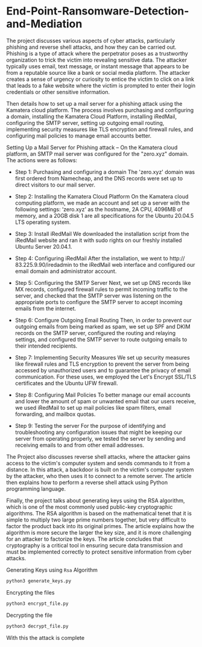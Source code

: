 # End-Point-Ransomware-Detection-and-Mediation

The project discusses various aspects of cyber attacks, particularly phishing and reverse shell attacks, and how they can be carried out. Phishing is a type of attack where the perpetrator poses as a trustworthy organization to trick the victim into revealing sensitive data. The attacker typically uses email, text message, or instant message that appears to be from a reputable source like a bank or social media platform. The attacker creates a sense of urgency or curiosity to entice the victim to click on a link that leads to a fake website where the victim is prompted to enter their login credentials or other sensitive information.

Then details how to set up a mail server for a phishing attack using the Kamatera cloud platform. The process involves purchasing and configuring a domain, installing the Kamatera Cloud Platform, installing iRedMail, configuring the SMTP server, setting up outgoing email routing, implementing security measures like TLS encryption and firewall rules, and configuring mail policies to manage email accounts better.

Setting Up a Mail Server for Phishing attack – 
On the Kamatera cloud platform, an SMTP mail server was configured for the "zero.xyz" domain. The actions were as follows:

* Step 1: Purchasing and configuring a domain
The 'zero.xyz' domain was first ordered from Namecheap, and the DNS records were set up to direct visitors to our mail server.

* Step 2: Installing the Kamatera Cloud Platform
On the Kamatera cloud computing platform, we made an account and set up a server with the following settings: ‘zero.xyz' as the hostname, 2A CPU, 4096MB of memory, and a 20GB disk 1 are all specifications for the Ubuntu 20.04.5 LTS operating system.

* Step 3: Install iRedMail
We downloaded the installation script from the iRedMail website and ran it with sudo rights on our freshly installed Ubuntu Server 20.04.1.

* Step 4: Configuring iRedMail
After the installation, we went to http:// 83.225.9.90/iredadmin to the iRedMail web interface and configured our email domain and administrator account.

* Step 5: Configuring the SMTP Server
Next, we set up DNS records like MX records, configured firewall rules to permit incoming traffic to the server, and checked that the SMTP server was listening on the appropriate ports to configure the SMTP server to accept incoming emails from the internet.

* Step 6: Configure Outgoing Email Routing
Then, in order to prevent our outgoing emails from being marked as spam, we set up SPF and DKIM records on the SMTP server, configured the routing and relaying settings, and configured the SMTP server to route outgoing emails to their intended recipients.

* Step 7: Implementing Security Measures
We set up security measures like firewall rules and TLS encryption to prevent the server from being accessed by unauthorized users and to guarantee the privacy of email communication. For these uses, we employed the Let's Encrypt SSL/TLS certificates and the Ubuntu UFW firewall.

* Step 8: Configuring Mail Policies
To better manage our email accounts and lower the amount of spam or unwanted email that our users receive, we used iRedMail to set up mail policies like spam filters, email forwarding, and mailbox quotas.

* Step 9: Testing the server
For the purpose of identifying and troubleshooting any configuration issues that might be keeping our server from operating properly, we tested the server by sending and receiving emails to and from other email addresses.

The Project also discusses reverse shell attacks, where the attacker gains access to the victim's computer system and sends commands to it from a distance. In this attack, a backdoor is built on the victim's computer system by the attacker, who then uses it to connect to a remote server. The article then explains how to perform a reverse shell attack using Python programming language.



Finally, the project talks about generating keys using the RSA algorithm, which is one of the most commonly used public-key cryptographic algorithms. The RSA algorithm is based on the mathematical tenet that it is simple to multiply two large prime numbers together, but very difficult to factor the product back into its original primes. The article explains how the algorithm is more secure the larger the key size, and it is more challenging for an attacker to factorize the keys. The article concludes that cryptography is a critical tool in ensuring secure data transmission and must be implemented correctly to protect sensitive information from cyber attacks.

Generating Keys using `Rsa` Algorithm

```bash
python3 generate_keys.py
```

Encrypting the files

``` bash
python3 encrypt_file.py
```

Decrypting the file

```bash
python3 decrypt_file.py
```

With this the attack is complete
